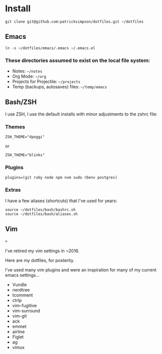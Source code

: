 # Install

`git clone git@github.com:patricksimpson/dotfiles.git ~/dotfiles`

## Emacs

`ln -s ~/dotfiles/emacs/.emacs ~/.emacs.el`

### These directories assumed to exist on the local file system:

- Notes: `~/notes`
- Org Mode: `~/org`
- Projects for Projectile: `~/projects`
- Temp (backups, autosaves) files: `~/temp/emacs`

## Bash/ZSH

I use ZSH, I use the default installs with minor adjustments to the zshrc file:

### Themes

    ZSH_THEME="dpoggi"
    
or 

    ZSH_THEME="blinks"

### Plugins

    plugins=(git ruby node npm nvm sudo rbenv postgres)

### Extras 

I have a few aliases (shortcuts) that I've used for years:

    source ~/dotfiles/bash/bashrc.sh
    source ~/dotfiles/bash/aliases.sh
    
## Vim

:skull:

I've retired my vim settings in ~2016. 

Here are my dotfiles, for posterity.

I've used many vim plugins and were an inspiration for many of my current emacs settings...

- Vundle
- nerdtree
- tcomment
- ctrlp
- vim-fugitive
- vim-surround
- vim-git
- ack
- emmet
- airline
- Figlet
- ag
- vimux
